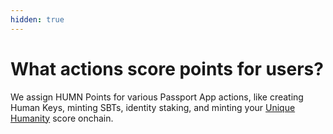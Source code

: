 ```yaml
---
hidden: true
---
```


# What actions score points for users?

We assign HUMN Points for various Passport App actions, like creating Human Keys, minting SBTs, identity staking, and minting your [Unique Humanity](../../common-questions/what-is-unique-humanity.md) score onchain.&#x20;
